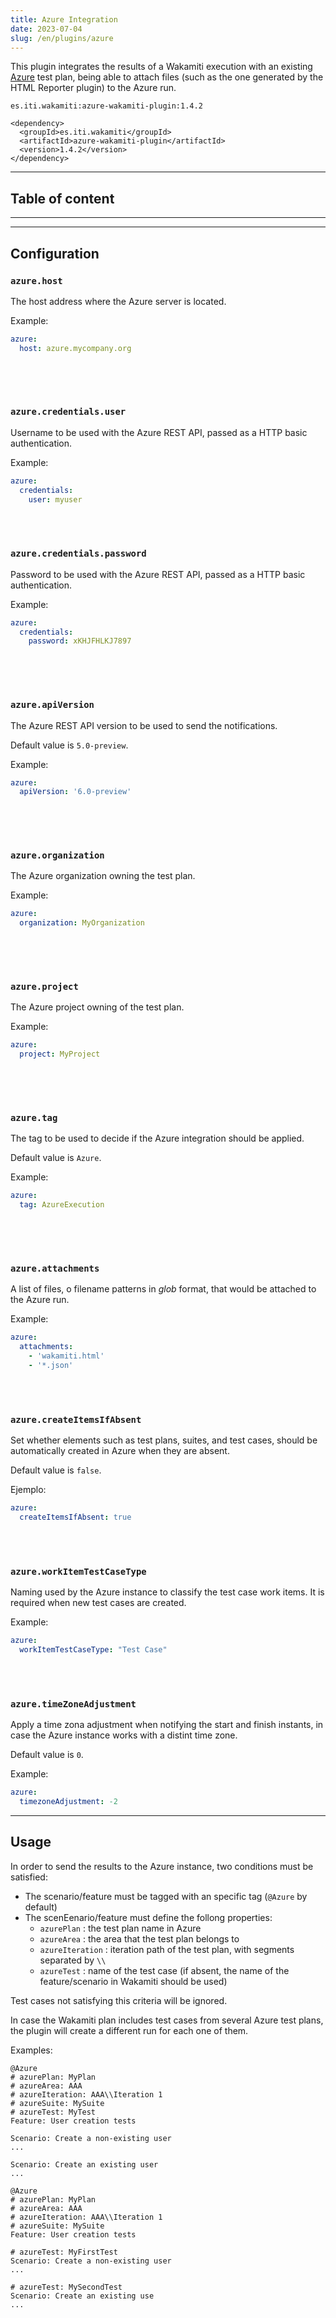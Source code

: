 ```yaml
---
title: Azure Integration
date: 2023-07-04
slug: /en/plugins/azure
---
```


This plugin integrates the results of a Wakamiti execution with an existing
[Azure](https://azure.microsoft.com/) test plan, being able to attach files (such as the
one generated by the HTML Reporter plugin) to the Azure run.


```text tabs=coord name=yaml
es.iti.wakamiti:azure-wakamiti-plugin:1.4.2
```

```text tabs=coord name=maven
<dependency>
  <groupId>es.iti.wakamiti</groupId>
  <artifactId>azure-wakamiti-plugin</artifactId>
  <version>1.4.2</version>
</dependency>
```

---
## Table of content

---

---
## Configuration


###  `azure.host`
The host address where the Azure server is located.

Example:

```yaml
azure:
  host: azure.mycompany.org
  
```

<br /><br />

###  `azure.credentials.user`
Username to be used with the Azure REST API, passed as a HTTP basic authentication.

Example:

```yaml
azure:
  credentials:
    user: myuser

```

<br /><br />

###  `azure.credentials.password`
Password to be used with the Azure REST API, passed as a HTTP basic authentication.

Example:

```yaml
azure:
  credentials:
    password: xKHJFHLKJ7897
  
```

<br /><br />

###  `azure.apiVersion`
The Azure REST API version to be used to send the notifications.

Default value is `5.0-preview`.

Example:

```yaml
azure:
  apiVersion: '6.0-preview'
  
```

<br /><br />

###  `azure.organization`
The Azure organization owning the test plan.

Example:

```yaml
azure:
  organization: MyOrganization
  
```

<br /><br />

###  `azure.project`
The Azure project owning of the test plan.

Example:

```yaml
azure:
  project: MyProject
  
```

<br /><br />

###  `azure.tag`
The tag to be used to decide if the Azure integration should be applied.

Default value is `Azure`.

Example:

```yaml
azure:
  tag: AzureExecution
  
```

<br /><br />

###  `azure.attachments`
A list of files, o filename patterns in _glob_ format, that would be attached to the Azure run.


Example:

```yaml
azure:
  attachments:
    - 'wakamiti.html'
    - '*.json'  
```

<br /><br />

###  `azure.createItemsIfAbsent`
Set whether elements such as test plans, suites, and test cases, should be automatically created
in Azure when they are absent.

Default value is `false`.

Ejemplo:

```yaml
azure:
  createItemsIfAbsent: true
```

<br /><br />

###  `azure.workItemTestCaseType`
Naming used by the Azure instance to classify the test case work items. It is required when
new test cases are created.


Example:

```yaml
azure:
  workItemTestCaseType: "Test Case"
```

<br /><br />

###  `azure.timeZoneAdjustment`
Apply a time zona adjustment when notifying the start and finish instants, in case the Azure
instance works with a distint time zone.

Default value is `0`.

Example:

```yaml
azure:
  timezoneAdjustment: -2
```


---
## Usage

In order to send the results to the Azure instance, two conditions must be satisfied:

- The scenario/feature must be tagged with an specific tag (`@Azure` by default)
- The scenEenario/feature must define the follong properties:
  - `azurePlan` : the test plan name in Azure
  - `azureArea` : the area that the test plan belongs to
  - `azureIteration` : iteration path of the test plan, with segments separated by `\\`
  - `azureTest` : name of the test case (if absent, the name of the feature/scenario in Wakamiti should be used)

Test cases not satisfying this criteria will be ignored.

In case the Wakamiti plan includes test cases from several Azure test plans, the plugin will create
a different run for each one of them.



Examples:

```gherkin
@Azure
# azurePlan: MyPlan
# azureArea: AAA
# azureIteration: AAA\\Iteration 1
# azureSuite: MySuite
# azureTest: MyTest
Feature: User creation tests

Scenario: Create a non-existing user
...

Scenario: Create an existing user
...
```

```gherkin
@Azure
# azurePlan: MyPlan
# azureArea: AAA
# azureIteration: AAA\\Iteration 1
# azureSuite: MySuite
Feature: User creation tests

# azureTest: MyFirstTest
Scenario: Create a non-existing user
...

# azureTest: MySecondTest
Scenario: Create an existing use
...
```